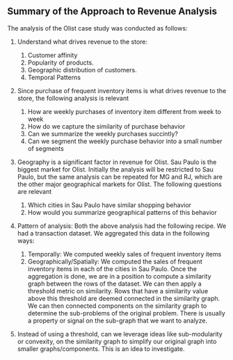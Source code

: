 ## Summary of the Approach to Revenue Analysis

The analysis of the Olist case study was conducted as follows:
1. Understand what drives revenue to the store:
   1. Customer affinity 
   2. Popularity of products.
   3. Geographic distribution of customers.
   4. Temporal Patterns


2. Since purchase of frequent inventory items is what drives revenue to the store, the following analysis is relevant
   1. How are weekly purchases of inventory item different from week to week
   2. How do we capture the similarity of purchase behavior
   3. Can we summarize the weekly purchases succintly?
   4. Can we segment the weekly purchase behavior into a small number of segments
   
3. Geography is a significant factor in revenue for Olist. Sau Paulo is the biggest market for Olist. Initially the analysis will be restricted to Sau Paulo, but the same analysis can be repeated for MG and RJ, which are the other major geographical markets for Olist. The following questions are relevant 
   1. Which cities in Sau Paulo have similar shopping behavior
   2. How would you summarize geographical patterns of this behavior

4. Pattern of analysis: Both the above analysis had the following recipe. We had a transaction dataset. We aggregated this data in the following ways:
   1. Temporally: We computed weekly sales of frequent inventory items
   2. Geographically/Spatially: We computed the sales of frequent inventory items in each of the cities in Sau Paulo.
Once the aggregation is done, we are in a position to compute a similarity graph between the rows of the dataset. We can then apply a threshold metric on similarity. Rows that have a similarity value above this threshold are deemed connected in the similarity graph. We can then connected components on the similarity graph to determine the sub-problems of the original problem. There is usually a property or signal on the sub-graph that we want to analyze. 

5. Instead of using a threshold, can we leverage ideas like sub-modularity or convexity, on the similarity graph to simplify our original graph into smaller graphs/components. This is an idea to investigate.


